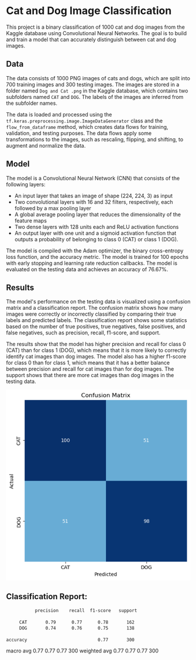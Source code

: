 # Cat and Dog Image Classification

This project is a binary classification of 1000 cat and dog images from the Kaggle database using Convolutional Neural Networks. The goal is to build and train a model that can accurately distinguish between cat and dog images.

## Data

The data consists of 1000 PNG images of cats and dogs, which are split into 700 training images and 300 testing images. The images are stored in a folder named `Dog and Cat .png` in the Kaggle database, which contains two subfolders named `CAT` and `DOG`. The labels of the images are inferred from the subfolder names.

The data is loaded and processed using the `tf.keras.preprocessing.image.ImageDataGenerator` class and the `flow_from_dataframe` method, which creates data flows for training, validation, and testing purposes. The data flows apply some transformations to the images, such as rescaling, flipping, and shifting, to augment and normalize the data.

## Model

The model is a Convolutional Neural Network (CNN) that consists of the following layers:

- An input layer that takes an image of shape (224, 224, 3) as input
- Two convolutional layers with 16 and 32 filters, respectively, each followed by a max pooling layer
- A global average pooling layer that reduces the dimensionality of the feature maps
- Two dense layers with 128 units each and ReLU activation functions
- An output layer with one unit and a sigmoid activation function that outputs a probability of belonging to class 0 (CAT) or class 1 (DOG).

The model is compiled with the Adam optimizer, the binary cross-entropy loss function, and the accuracy metric. The model is trained for 100 epochs with early stopping and learning rate reduction callbacks. The model is evaluated on the testing data and achieves an accuracy of 76.67%.

## Results

The model's performance on the testing data is visualized using a confusion matrix and a classification report. The confusion matrix shows how many images were correctly or incorrectly classified by comparing their true labels and predicted labels. The classification report shows some statistics based on the number of true positives, true negatives, false positives, and false negatives, such as precision, recall, f1-score, and support.

The results show that the model has higher precision and recall for class 0 (CAT) than for class 1 (DOG), which means that it is more likely to correctly identify cat images than dog images. The model also has a higher f1-score for class 0 than for class 1, which means that it has a better balance between precision and recall for cat images than for dog images. The support shows that there are more cat images than dog images in the testing data.

![Confusion Matrix](confusion_matrix.png)

Classification Report:
----------------------
               precision    recall  f1-score   support

         CAT       0.79      0.77      0.78       162
         DOG       0.74      0.76      0.75       138

    accuracy                           0.77       300
   macro avg       0.77      0.77      0.77       300
weighted avg       0.77      0.77      0.77       300
